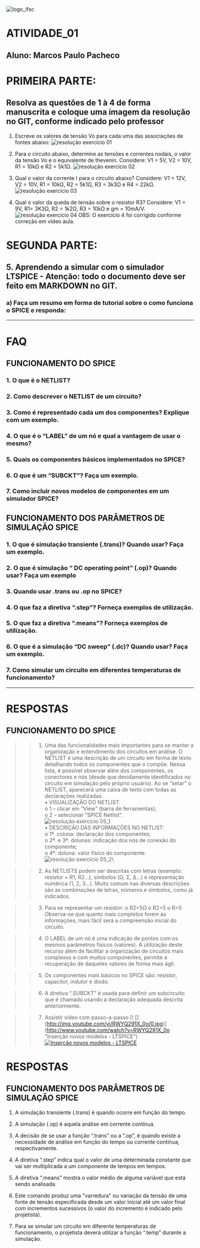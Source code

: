 ![logo_ifsc](https://github.com/MPP13/ELN22104_2020_2/blob/prof-lohmann-Alunos_01/Marcos_Pacheco/Atividade_01/figuras_atividade_01/logo_ifsc.jpg)

# ATIVIDADE_01
## Aluno: Marcos Paulo Pacheco

# PRIMEIRA PARTE: 

## Resolva as questões de 1 à 4 de forma manuscrita e coloque uma imagem da resolução no GIT, conforme indicado pelo professor

1. Escreve os valores de tensão Vo para cada uma das associações de fontes abaixo:
![resolução exercício 01](https://github.com/MPP13/ELN22104_2020_2/blob/prof-lohmann-Alunos_01/Marcos_Pacheco/Atividade_01/figuras_atividade_01/atv1-questao01.jpg)

2. Para o circuito abaixo, determine as tensões e correntes nodais, o valor da tensão Vo e o equivalente de thevenin. Considere: V1 = 5V, V2 = 10V, R1 = 10kΩ e R2 = 5k1Ω.
![resolução exercício 02](https://github.com/MPP13/ELN22104_2020_2/blob/prof-lohmann-Alunos_01/Marcos_Pacheco/Atividade_01/figuras_atividade_01/atv1-questao02.jpg)

3. Qual o valor da corrente I para o circuito abaixo? Considere: V1 = 12V, V2 = 10V, R1 = 10kΩ, R2 = 5k1Ω, R3 = 3k3Ω e R4 = 22kΩ.
![resolução exercício 03](https://github.com/MPP13/ELN22104_2020_2/blob/prof-lohmann-Alunos_01/Marcos_Pacheco/Atividade_01/figuras_atividade_01/atv1-questao03.jpg)

4. Qual o valor da queda de tensão sobre o resistor R3? Considere: V1 = 9V, R1= 3K3Ω, R2 = 1k2Ω, R3 = 10kΩ e gm = 10mA/V.
![resolução exercício 04](https://github.com/MPP13/ELN22104_2020_2/blob/prof-lohmann-Alunos_01/Marcos_Pacheco/Atividade_01/figuras_atividade_01/atv1-questao04.jpg) OBS: O exercício 4 foi corrigido conforme correção em vídeo aula.


# SEGUNDA PARTE: 

## 5. Aprendendo a simular com o simulador LTSPICE - Atenção: todo o documento deve ser feito em MARKDOWN no GIT.
### a) Faça um resumo em forma de tutorial sobre o como funciona o SPICE e responda: 
________________________________________________________________________________________________________________________________________________________________________________

# FAQ 

## FUNCIONAMENTO DO SPICE
### 1. O que é o NETLIST?
### 2. Como descrever o NETLIST de um circuito?
### 3. Como é representado cada um dos componentes? Explique com um exemplo.
### 4. O que é o “LABEL” de um nó e qual a vantagem de usar o mesmo?
### 5. Quais os componentes básicos implementados no SPICE?
### 6. O que é um “SUBCKT”? Faça um exemplo.
### 7. Como incluir novos modelos de componentes em um simulador SPICE?
##   
## FUNCIONAMENTO DOS PARÂMETROS DE SIMULAÇÃO SPICE
### 1. O que é simulação transiente (.trans)? Quando usar? Faça um exemplo.
### 2. O que é simulação “ DC operating point” (.op)? Quando usar? Faça um exemplo
### 3. Quando usar .trans ou .op no SPICE?
### 4. O que faz a diretiva “.step”? Forneça exemplos de utilização.
### 5. O que faz a diretiva “.means”? Forneça exemplos de utilização.
### 6. O que é a simulação “DC sweep” (.dc)? Quando usar? Faça um exemplo.
### 7. Como simular um circuito em diferentes temperaturas de funcionamento?

________________________________________________________________________________________________________________________________________________________________________________
# RESPOSTAS
## FUNCIONAMENTO DO SPICE

>>1. Uma das funcionalidades mais importantes para se manter a organização e entendimento dos circuitos em análise. O NETLIST é uma descrição de um circuito em forma de texto detalhando todos os componentes que o compõe. Nessa lista, é possível observar além dos componentes, os conectores e nós (desde que devidamente identificados no circuito em simulação pelo próprio usuário). Ao se “setar” o NETLIST, aparecerá uma caixa de texto com todas as declarações realizadas.\
• VISUALIZAÇÃO DO NETLIST:\
           o 1 – clicar em “View” (barra de ferramentas);\
           o 2 – selecionar “SPICE Netlist”.\
![resolução exercício 05_1](https://github.com/MPP13/ELN22104_2020_2/blob/prof-lohmann-Alunos_01/Marcos_Pacheco/Atividade_01/figuras_atividade_01/atv1-questao05_1.jpg)\
• DESCRIÇÃO DAS INFORMAÇÕES NO NETLIST:\
           o 1ª. coluna: declaração dos componentes;\
           o 2ª. e 3ª. dolunas: indicação dos nós de conexão do componente;\
           o 4ª. doluna: valor físico do componente.\
 ![resolução exercício 05_2](https://github.com/MPP13/ELN22104_2020_2/blob/prof-lohmann-Alunos_01/Marcos_Pacheco/Atividade_01/figuras_atividade_01/atv1-questao05_2.jpg)\


>>2. As NETLISTS podem ser descritas com letras (exemplo: resistor = R1, R2…), símbolos (Ω, Σ, Δ...) e representação numérica (1, 2, 3…). Muito comum nas diversas descrições são as combinações de letras, números e símbolos, como já indicados.

>>3. Para se representar um resistor:
    o	R2=5Ω
    o	R2=5
    o	R=5
Observa-se que quanto  mais completos forem as informações, mais fácil será a compreensão inicial do circuito.

>>4. O LABEL de um nó é uma indicação de pontos com os mesmos parâmetros físicos (valores). A utilização deste recurso além de facilitar a organização de circuitos mais complexos e com muitos componentes, permite a recuperação de daqueles valores de forma mais ágil.

>>5. Os componentes mais básicos no SPICE são: resistor, capacitor, indutor e díodo.

>>6. A diretiva “.SUBCKT” é usada para definir um subcircuito que é chamado usando a declaração  adequada descrita anteriormente.


>>7. Assistir vídeo com passo-a-passo
[! [] (http://img.youtube.com/vi/RWYQ291X_0o/0.jpg)] (http://www.youtube.com/watch?v=RWYQ291X_0o "Inserção novos modelos - LTSPICE")[![Inserção novos modelos - LTSPICE](http://img.youtube.com/vi/RWYQ291X_0o/0.jpg)](http://www.youtube.com/watch?v=RWYQ291X_0o "Inserção novos modelos - LTSPICE")



# RESPOSTAS
## FUNCIONAMENTO DOS PARÂMETROS DE SIMULAÇÃO SPICE

1. A simulação transiente (.trans) é quando ocorre em função do tempo.

2. A simulação (.op) é aquela análise em corrente contínua.

3. A decisão de se usar a função “.trans” ou a “.op”, é quando existe a necessidade de análise em função do tempo ou corrente contínua, respectivamente.

4. A diretiva “.step” indica qual o valor de uma determinada constante que vai ser multiplicada a um componente de tempos em tempos.

5. A diretiva “.means” mostra o valor médio de alguma variável que está sendo analisada.

6. Este comando produz uma "varredura" ou variação da tensão de uma fonte de tensão especificada desde um valor inicial até um valor  final com incrementos sucessivos (o valor do incremento é indicado pelo projetista). 

7. Para se simular um circuito em diferente temperaturas de funcionamento, o projetista deverá utilizar a função “.temp” durante a simulação.
